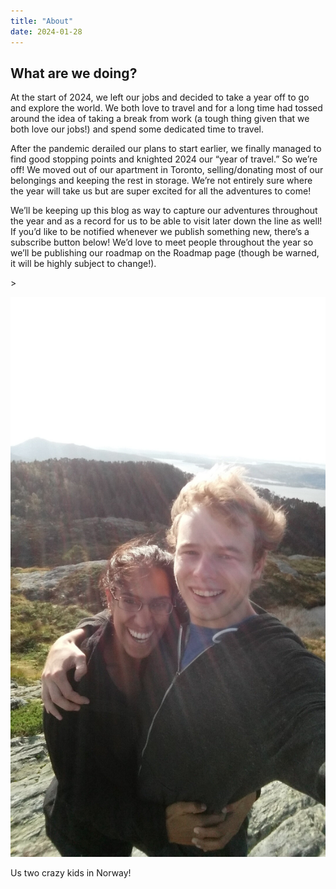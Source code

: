 ```yaml
---
title: "About"
date: 2024-01-28
---
```


## What are we doing?

At the start of 2024, we left our jobs and decided to take a year off to go and explore the world. We both love to travel and for a long time had tossed around the idea of taking a break from work (a tough thing given that we both love our jobs!) and spend some dedicated time to travel.

After the pandemic derailed our plans to start earlier, we finally managed to find good stopping points and knighted 2024 our “year of travel.” So we’re off! We moved out of our apartment in Toronto, selling/donating most of our belongings and keeping the rest in storage. We’re not entirely sure where the year will take us but are super excited for all the adventures to come!

We’ll be keeping up this blog as way to capture our adventures throughout the year and as a record for us to be able to visit later down the line as well! If you’d like to be notified whenever we publish something new, there’s a subscribe button below! We’d love to meet people throughout the year so we’ll be publishing our roadmap on the Roadmap page (though be warned, it will be highly subject to change!).

\>

![](images/20160912_162016.jpg)

Us two crazy kids in Norway!
